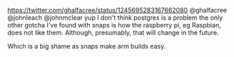 https://twitter.com/ghalfacree/status/1245695283167662080 @ghalfacree @johnleach @johnmclear yup I don't think postgres is a problem the only other gotcha I've found with snaps is how the raspberry pi,  eg Raspbian, does not like them. Although, presumably, that will change in the future.

Which is  a big shame as snaps make arm builds easy.